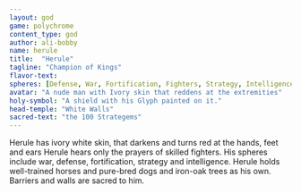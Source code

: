 ```yaml
---
layout: god
game: polychrome
content_type: god
author: ali-bobby
name: herule
title:  "Herule"
tagline: "Champion of Kings"
flavor-text:
spheres: [Defense, War, Fortification, Fighters, Strategy, Intelligence]
avatar: "A nude man with Ivory skin that reddens at the extremities"
holy-symbol: "A shield with his Glyph painted on it."
head-temple: "White Walls"
sacred-text: "the 100 Strategems"
---
```


Herule has ivory white skin, that darkens and turns red at the hands, feet and ears Herule hears only the prayers of skilled fighters. His spheres include war, defense, fortification, strategy and intelligence. Herule holds well-trained horses and pure-bred dogs and iron-oak trees as his own. Barriers and walls are sacred to him.